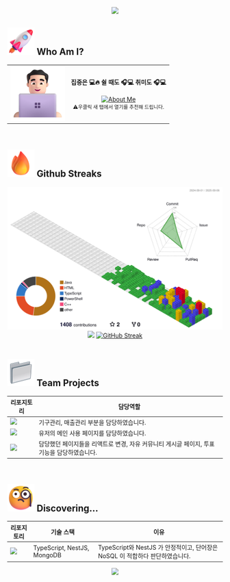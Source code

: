<div align= "center"> 
<img src="https://capsule-render.vercel.app/api?type=waving&height=250&color=timeGradient&text=Hello%20Github🚀&fontSize=60&animation=twinkling&fontAlign=50&fontAlignY=35&rotate=-5&desc=-%20GUNW-O-O&descAlign=72&descAlignY=55"/>
</div>

<h2>
  <img src="./img/Rocket.png" width="64" /> Who Am I?
</h2>
<table>
  <tr>
    <td>
      <img src="./img/Developer.png" width="128" />
    </td>
    <td align="center" valign="middle">
      <strong>집중은 💻🔥 쉴 때도 🎧💻 취미도 🎧💻</strong><br/><br/>
      <a href="https://gunw-o-o.github.io/aboutMe/">
        <img src="https://img.shields.io/badge/about.me-3B82F6?style=for-the-badge&logo=aboutdotme&logoColor=white" alt="About Me" />
      </a><br/>
      <small>⚠️우클릭 새 탭에서 열기를 추천해 드립니다.</small>
    </td>
  </tr>
</table>
<br>

<h2>
  <img src="./img/Fire.png" width="64" /> Github Streaks
</h2>

<div align= "center"> 
  <div align="center">
  	<img src="./profile-3d-contrib/profile-gitblock.svg" alt="3D profile" width="600" />
  </div>
  <div align= "center"> 
    <img src="https://github-readme-stats.vercel.app/api?username=GUNW-O-O&theme=vue-dark" />
    <a href="https://git.io/streak-stats"><img src="https://streak-stats.demolab.com?user=GUNW-O-O&theme=vue-dark&border_radius=5&locale=ko&date_format=%5BY.%5Dn.j&card_width=450" alt="GitHub Streak" /></a>
  </div> 
</div>

<br>

<h2>
  <img src="./img/Projects.webp" width="64" /> Team Projects
</h2>


| 리포지토리 | 담당역할 |
|------------|------|
| <a href="https://github.com/ruff1376/AI3_MINI1_TEAM3"><img src="https://github-readme-stats.vercel.app/api/pin/?username=ruff1376&repo=AI3_MINI1_TEAM3&theme=blue" width="300"/></a> | 기구관리, 매출관리 부분을 담당하였습니다. |
| <a href="https://github.com/ruff1376/Resonos"><img src="https://github-readme-stats.vercel.app/api/pin/?username=ruff1376&repo=Resonos&theme=blue" width="300"/></a> | 유저의 메인 사용 페이지를 담당하였습니다. |
| <a href="https://github.com/Lee-0210/Resonos_React"><img src="https://github-readme-stats.vercel.app/api/pin/?username=Lee-0210&repo=Resonos_React&theme=blue" width="300"/></a> | 담당했던 페이지들을 리액트로 변경, 자유 커뮤니티 게시글 페이지, 투표 기능을 담당하였습니다. |


<br>

<h2>
  <img src="./img/Curious.png" width="64" /> Discovering...
</h2>


| 리포지토리 | 기술 스택 | 이유 |
|------------|------|----|
| <a href="https://github.com/GUNW-O-O/quiz-works"><img src="https://github-readme-stats.vercel.app/api/pin/?username=GUNW-O-O&repo=quiz-works&theme=blue" width="300"/></a> | TypeScript, NestJS, MongoDB | TypeScript와 NestJS 가 안정적이고, 단어장은 NoSQL 이 적합하다 판단하였습니다.  |


<!--
<div align= "center">
    <h2 style="border-bottom: 1px solid #d8dee4; color: #282d33;"> 🛠️ Tech Stacks </h2> <br> 
    <div style="margin: 0 auto; text-align: center;" align= "center"> <img src="https://img.shields.io/badge/Java-007396?style=for-the-badge&logo=Java&logoColor=white">
          <img src="https://img.shields.io/badge/HTML5-E34F26?style=for-the-badge&logo=HTML5&logoColor=white">
          <img src="https://img.shields.io/badge/Git-F05032?style=for-the-badge&logo=Git&logoColor=white">
          <img src="https://img.shields.io/badge/Github-181717?style=for-the-badge&logo=Github&logoColor=white">
          <img src="https://img.shields.io/badge/MySQL-4479A1?style=for-the-badge&logo=MySQL&logoColor=white">
          <br/><img src="https://img.shields.io/badge/Spring-6DB33F?style=for-the-badge&logo=Spring&logoColor=white">
          <img src="https://img.shields.io/badge/Spring Boot-6DB33F?style=for-the-badge&logo=Spring Boot&logoColor=white">
          <img src="https://img.shields.io/badge/jQuery-0769AD?style=for-the-badge&logo=jQuery&logoColor=white">
          <img src="https://img.shields.io/badge/Javascript-F7DF1E?style=for-the-badge&logo=Javascript&logoColor=white">
          <img src="https://img.shields.io/badge/Bootstrap-7952B3?style=for-the-badge&logo=Bootstrap&logoColor=white">
          <br/><img src="https://img.shields.io/badge/CSS3-1572B6?style=for-the-badge&logo=CSS3&logoColor=white">
          <img src="https://img.shields.io/badge/Notion-000000?style=for-the-badge&logo=Notion&logoColor=white">
          </div>
    </div>
-->

<!--
**GUNW-O-O/GUNW-O-O** is a ✨ _special_ ✨ repository because its `README.md` (this file) appears on your GitHub profile.

Here are some ideas to get you started:

- 🔭 I’m currently working on ...
- 🌱 I’m currently learning ...
- 👯 I’m looking to collaborate on ...
- 🤔 I’m looking for help with ...
- 💬 Ask me about ...
- 📫 How to reach me: ...
- 😄 Pronouns: ...
- ⚡ Fun fact: ...
-->
<div align= "center"> 
<img src="https://capsule-render.vercel.app/api?type=waving&height=250&color=timeGradient&text=Hello%20Github!🚀&section=footer&animation=twinkling&fontSize=60&rotate=-5&desc=-GUNW-O-O&descAlign=65&descAlignY=80"/>
</div>
